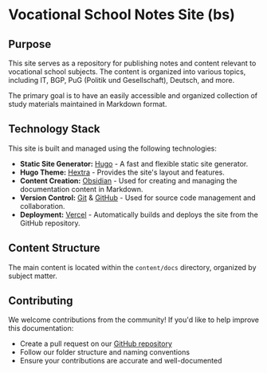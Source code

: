 # Vocational School Notes Site (bs)

## Purpose

This site serves as a repository for publishing notes and content relevant to vocational school subjects. The content is organized into various topics, including IT, BGP, PuG (Politik und Gesellschaft), Deutsch, and more.

The primary goal is to have an easily accessible and organized collection of study materials maintained in Markdown format.

## Technology Stack

This site is built and managed using the following technologies:

*   **Static Site Generator:** [Hugo](https://gohugo.io/) - A fast and flexible static site generator.
*   **Hugo Theme:** [Hextra](https://github.com/imfing/hextra) - Provides the site's layout and features.
*   **Content Creation:** [Obsidian](https://obsidian.md/) - Used for creating and managing the documentation content in Markdown.
*   **Version Control:** [Git](https://git-scm.com/) & [GitHub](https://github.com/HuckleberryLovesYou/bs) - Used for source code management and collaboration.
*   **Deployment:** [Vercel](https://vercel.com/) - Automatically builds and deploys the site from the GitHub repository.

## Content Structure

The main content is located within the `content/docs` directory, organized by subject matter.

## Contributing

We welcome contributions from the community! If you'd like to help improve this documentation:

- Create a pull request on our [GitHub repository](https://github.com/HuckleberryLovesYou/bs)
- Follow our folder structure and naming conventions
- Ensure your contributions are accurate and well-documented